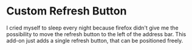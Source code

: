 Custom Refresh Button
=====================

I cried myself to sleep every night because firefox didn't give me the possibility to move the refresh button to the left of the address bar.
This add-on just adds a single refresh button, that can be positioned freely.

